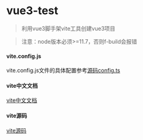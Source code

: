 # vue3-test
> 利用vue3脚手架vite工具创建vue3项目

> 注意：node版本必须>=11.7，否则f-build会报错

#### vite.config.js
vite.config.js文件的具体配置参考[源码config.ts](https://github.com/vitejs/vite/blob/master/src/node/config.ts)

#### vite中文文档
[vite中文文档](https://vite-design.surge.sh/guide/)

#### vite源码
[vite源码](https://github.com/vitejs/vite)
